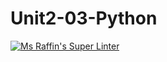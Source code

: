 # Unit2-03-Python
[![Ms Raffin's Super Linter](https://github.com/ICS3U-C-Programming-HiabGm/Unit2-03-Python/workflows/Mr%20Coxall's%20Super%20Linter/badge.svg)](https://github.com/ICS3U-C-Programming-HiabGm/Unit2-03-Python/actions/)
